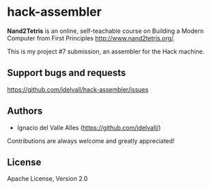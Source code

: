 # hack-assembler
**Nand2Tetris** is an online, self-teachable course on Building a Modern Computer from First Principles http://www.nand2tetris.org/.

This is my project #7 submission, an assembler for the Hack machine.

## Support bugs and requests
https://github.com/idelvall/hack-assembler/issues

## Authors

- Ignacio del Valle Alles (<https://github.com/idelvall/>)

Contributions are always welcome and greatly appreciated!

## License
Apache License, Version 2.0

